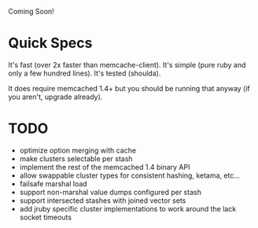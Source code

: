 Coming Soon!

# Quick Specs

It's fast (over 2x faster than memcache-client). It's simple (pure ruby and only a few hundred lines). It's tested (shoulda).

It does require memcached 1.4+ but you should be running that anyway (if you aren't, upgrade already).

# TODO

* optimize option merging with cache
* make clusters selectable per stash
* implement the rest of the memcached 1.4 binary API
* allow swappable cluster types for consistent hashing, ketama, etc...
* failsafe marshal load
* support non-marshal value dumps configured per stash
* support intersected stashes with joined vector sets
* add jruby specific cluster implementations to work around the lack socket timeouts
